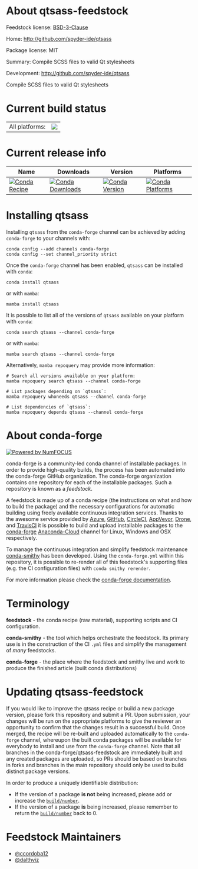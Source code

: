 About qtsass-feedstock
======================

Feedstock license: [BSD-3-Clause](https://github.com/conda-forge/qtsass-feedstock/blob/main/LICENSE.txt)

Home: http://github.com/spyder-ide/qtsass

Package license: MIT

Summary: Compile SCSS files to valid Qt stylesheets

Development: http://github.com/spyder-ide/qtsass

Compile SCSS files to valid Qt stylesheets


Current build status
====================


<table><tr><td>All platforms:</td>
    <td>
      <a href="https://dev.azure.com/conda-forge/feedstock-builds/_build/latest?definitionId=6602&branchName=main">
        <img src="https://dev.azure.com/conda-forge/feedstock-builds/_apis/build/status/qtsass-feedstock?branchName=main">
      </a>
    </td>
  </tr>
</table>

Current release info
====================

| Name | Downloads | Version | Platforms |
| --- | --- | --- | --- |
| [![Conda Recipe](https://img.shields.io/badge/recipe-qtsass-green.svg)](https://anaconda.org/conda-forge/qtsass) | [![Conda Downloads](https://img.shields.io/conda/dn/conda-forge/qtsass.svg)](https://anaconda.org/conda-forge/qtsass) | [![Conda Version](https://img.shields.io/conda/vn/conda-forge/qtsass.svg)](https://anaconda.org/conda-forge/qtsass) | [![Conda Platforms](https://img.shields.io/conda/pn/conda-forge/qtsass.svg)](https://anaconda.org/conda-forge/qtsass) |

Installing qtsass
=================

Installing `qtsass` from the `conda-forge` channel can be achieved by adding `conda-forge` to your channels with:

```
conda config --add channels conda-forge
conda config --set channel_priority strict
```

Once the `conda-forge` channel has been enabled, `qtsass` can be installed with `conda`:

```
conda install qtsass
```

or with `mamba`:

```
mamba install qtsass
```

It is possible to list all of the versions of `qtsass` available on your platform with `conda`:

```
conda search qtsass --channel conda-forge
```

or with `mamba`:

```
mamba search qtsass --channel conda-forge
```

Alternatively, `mamba repoquery` may provide more information:

```
# Search all versions available on your platform:
mamba repoquery search qtsass --channel conda-forge

# List packages depending on `qtsass`:
mamba repoquery whoneeds qtsass --channel conda-forge

# List dependencies of `qtsass`:
mamba repoquery depends qtsass --channel conda-forge
```


About conda-forge
=================

[![Powered by
NumFOCUS](https://img.shields.io/badge/powered%20by-NumFOCUS-orange.svg?style=flat&colorA=E1523D&colorB=007D8A)](https://numfocus.org)

conda-forge is a community-led conda channel of installable packages.
In order to provide high-quality builds, the process has been automated into the
conda-forge GitHub organization. The conda-forge organization contains one repository
for each of the installable packages. Such a repository is known as a *feedstock*.

A feedstock is made up of a conda recipe (the instructions on what and how to build
the package) and the necessary configurations for automatic building using freely
available continuous integration services. Thanks to the awesome service provided by
[Azure](https://azure.microsoft.com/en-us/services/devops/), [GitHub](https://github.com/),
[CircleCI](https://circleci.com/), [AppVeyor](https://www.appveyor.com/),
[Drone](https://cloud.drone.io/welcome), and [TravisCI](https://travis-ci.com/)
it is possible to build and upload installable packages to the
[conda-forge](https://anaconda.org/conda-forge) [Anaconda-Cloud](https://anaconda.org/)
channel for Linux, Windows and OSX respectively.

To manage the continuous integration and simplify feedstock maintenance
[conda-smithy](https://github.com/conda-forge/conda-smithy) has been developed.
Using the ``conda-forge.yml`` within this repository, it is possible to re-render all of
this feedstock's supporting files (e.g. the CI configuration files) with ``conda smithy rerender``.

For more information please check the [conda-forge documentation](https://conda-forge.org/docs/).

Terminology
===========

**feedstock** - the conda recipe (raw material), supporting scripts and CI configuration.

**conda-smithy** - the tool which helps orchestrate the feedstock.
                   Its primary use is in the construction of the CI ``.yml`` files
                   and simplify the management of *many* feedstocks.

**conda-forge** - the place where the feedstock and smithy live and work to
                  produce the finished article (built conda distributions)


Updating qtsass-feedstock
=========================

If you would like to improve the qtsass recipe or build a new
package version, please fork this repository and submit a PR. Upon submission,
your changes will be run on the appropriate platforms to give the reviewer an
opportunity to confirm that the changes result in a successful build. Once
merged, the recipe will be re-built and uploaded automatically to the
`conda-forge` channel, whereupon the built conda packages will be available for
everybody to install and use from the `conda-forge` channel.
Note that all branches in the conda-forge/qtsass-feedstock are
immediately built and any created packages are uploaded, so PRs should be based
on branches in forks and branches in the main repository should only be used to
build distinct package versions.

In order to produce a uniquely identifiable distribution:
 * If the version of a package **is not** being increased, please add or increase
   the [``build/number``](https://docs.conda.io/projects/conda-build/en/latest/resources/define-metadata.html#build-number-and-string).
 * If the version of a package **is** being increased, please remember to return
   the [``build/number``](https://docs.conda.io/projects/conda-build/en/latest/resources/define-metadata.html#build-number-and-string)
   back to 0.

Feedstock Maintainers
=====================

* [@ccordoba12](https://github.com/ccordoba12/)
* [@dalthviz](https://github.com/dalthviz/)

